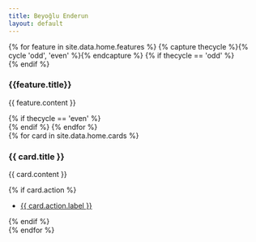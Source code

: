 ```yaml
---
title: Beyoğlu Enderun
layout: default
---
```


<section class="box special features">
	{% for feature in site.data.home.features %}
	{% capture thecycle %}{% cycle 'odd', 'even' %}{% endcapture %}
	{% if thecycle == 'odd' %}
	<div class="features-row">
	{% endif %}
		<section>
			<span class="icon major {{ feature.icon }} accent{{ forloop.index | modulo: 5}}"></span>
			<h3>{{feature.title}}</h3>
			<p>{{ feature.content }}</p>
		</section>
	{% if thecycle == 'even' %}
	</div>
	{% endif %}
	{% endfor %}
</section>


<div class="row">
	{% for card in site.data.home.cards %}
	<div class="6u">
		<section class="box special">
			<span class="image featured"><img src="{{ site.baseurl }}{{ card.imageUrl }}" alt="" /></span>
			<h3>{{ card.title }}</h3>
			<p>{{ card.content }}</p>
			{% if card.action %}
			<ul class="actions">
				<li><a href="{{ card.action.link }}" class="button alt">{{ card.action.label }}</a></li>
			</ul>
			{% endif %}
		</section>
	</div>
	{% endfor %}
</div>
